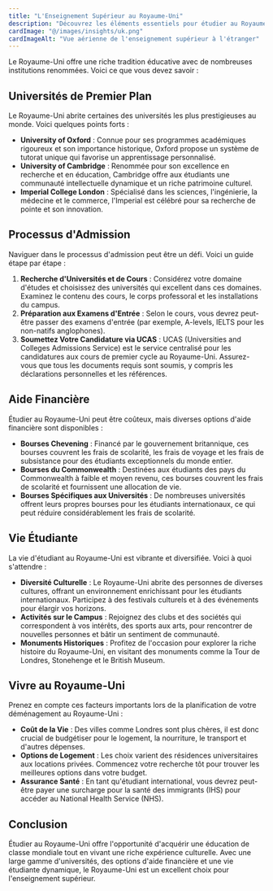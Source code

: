 ```yaml
---
title: "L'Enseignement Supérieur au Royaume-Uni"
description: "Découvrez les éléments essentiels pour étudier au Royaume-Uni."
cardImage: "@/images/insights/uk.png"
cardImageAlt: "Vue aérienne de l'enseignement supérieur à l'étranger"
---
```


Le Royaume-Uni offre une riche tradition éducative avec de nombreuses institutions renommées. Voici ce que vous devez savoir :

## Universités de Premier Plan
Le Royaume-Uni abrite certaines des universités les plus prestigieuses au monde. Voici quelques points forts :

- **University of Oxford** : Connue pour ses programmes académiques rigoureux et son importance historique, Oxford propose un système de tutorat unique qui favorise un apprentissage personnalisé.
- **University of Cambridge** : Renommée pour son excellence en recherche et en éducation, Cambridge offre aux étudiants une communauté intellectuelle dynamique et un riche patrimoine culturel.
- **Imperial College London** : Spécialisé dans les sciences, l'ingénierie, la médecine et le commerce, l'Imperial est célébré pour sa recherche de pointe et son innovation.

## Processus d'Admission
Naviguer dans le processus d'admission peut être un défi. Voici un guide étape par étape :

1. **Recherche d'Universités et de Cours** : Considérez votre domaine d'études et choisissez des universités qui excellent dans ces domaines. Examinez le contenu des cours, le corps professoral et les installations du campus.
2. **Préparation aux Examens d'Entrée** : Selon le cours, vous devrez peut-être passer des examens d'entrée (par exemple, A-levels, IELTS pour les non-natifs anglophones).
3. **Soumettez Votre Candidature via UCAS** : UCAS (Universities and Colleges Admissions Service) est le service centralisé pour les candidatures aux cours de premier cycle au Royaume-Uni. Assurez-vous que tous les documents requis sont soumis, y compris les déclarations personnelles et les références.

## Aide Financière
Étudier au Royaume-Uni peut être coûteux, mais diverses options d'aide financière sont disponibles :

- **Bourses Chevening** : Financé par le gouvernement britannique, ces bourses couvrent les frais de scolarité, les frais de voyage et les frais de subsistance pour des étudiants exceptionnels du monde entier.
- **Bourses du Commonwealth** : Destinées aux étudiants des pays du Commonwealth à faible et moyen revenu, ces bourses couvrent les frais de scolarité et fournissent une allocation de vie.
- **Bourses Spécifiques aux Universités** : De nombreuses universités offrent leurs propres bourses pour les étudiants internationaux, ce qui peut réduire considérablement les frais de scolarité.

## Vie Étudiante
La vie d'étudiant au Royaume-Uni est vibrante et diversifiée. Voici à quoi s'attendre :

- **Diversité Culturelle** : Le Royaume-Uni abrite des personnes de diverses cultures, offrant un environnement enrichissant pour les étudiants internationaux. Participez à des festivals culturels et à des événements pour élargir vos horizons.
- **Activités sur le Campus** : Rejoignez des clubs et des sociétés qui correspondent à vos intérêts, des sports aux arts, pour rencontrer de nouvelles personnes et bâtir un sentiment de communauté.
- **Monuments Historiques** : Profitez de l'occasion pour explorer la riche histoire du Royaume-Uni, en visitant des monuments comme la Tour de Londres, Stonehenge et le British Museum.

## Vivre au Royaume-Uni
Prenez en compte ces facteurs importants lors de la planification de votre déménagement au Royaume-Uni :

- **Coût de la Vie** : Des villes comme Londres sont plus chères, il est donc crucial de budgétiser pour le logement, la nourriture, le transport et d'autres dépenses.
- **Options de Logement** : Les choix varient des résidences universitaires aux locations privées. Commencez votre recherche tôt pour trouver les meilleures options dans votre budget.
- **Assurance Santé** : En tant qu'étudiant international, vous devrez peut-être payer une surcharge pour la santé des immigrants (IHS) pour accéder au National Health Service (NHS).

## Conclusion
Étudier au Royaume-Uni offre l'opportunité d'acquérir une éducation de classe mondiale tout en vivant une riche expérience culturelle. Avec une large gamme d'universités, des options d'aide financière et une vie étudiante dynamique, le Royaume-Uni est un excellent choix pour l'enseignement supérieur.
